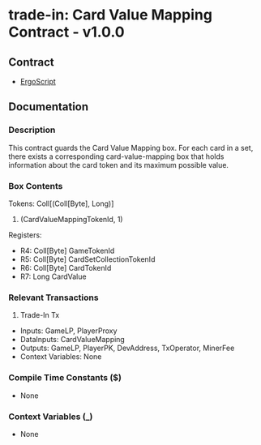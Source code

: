 # trade-in: Card Value Mapping Contract - v1.0.0

## Contract

- [ErgoScript](ergoscript/card_value_mapping.es)

## Documentation

### Description
This contract guards the Card Value Mapping box. For each card in a set, there exists a corresponding card-value-mapping box that holds information about the card token and its maximum possible value.

### Box Contents
Tokens: Coll[(Coll[Byte], Long)]
1. (CardValueMappingTokenId, 1)

Registers:
- R4: Coll[Byte] GameTokenId
- R5: Coll[Byte] CardSetCollectionTokenId
- R6: Coll[Byte] CardTokenId
- R7: Long       CardValue
### Relevant Transactions
1. Trade-In Tx
- Inputs: GameLP, PlayerProxy
- DataInputs: CardValueMapping
- Outputs: GameLP, PlayerPK, DevAddress, TxOperator, MinerFee
- Context Variables: None

### Compile Time Constants ($)
- None

### Context Variables (_)
- None
